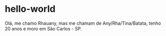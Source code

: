 # hello-world
Olá, me chamo Rhauany, mas me chamam de Any/Rha/Tina/Batata, tenho 20 anos e moro em São Carlos - SP.


